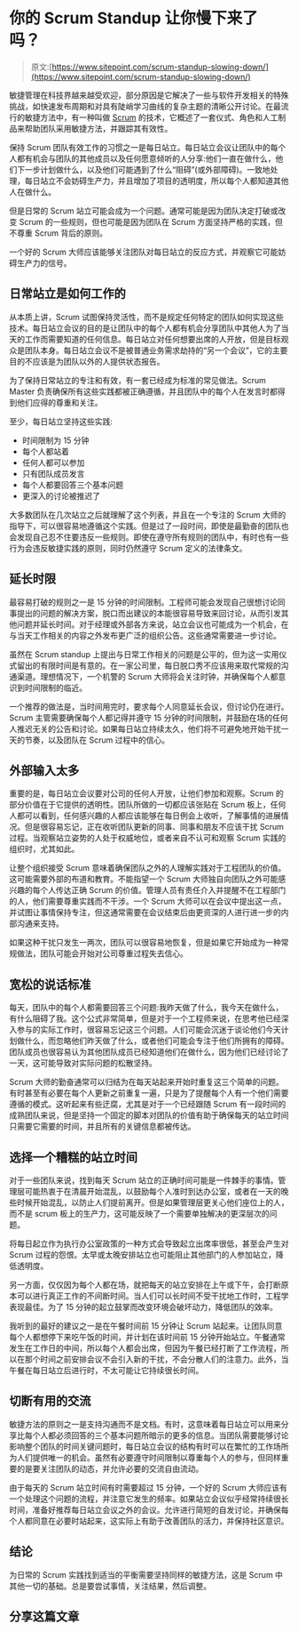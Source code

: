 # 你的 Scrum Standup 让你慢下来了吗？

> 原文:[https://www.sitepoint.com/scrum-standup-slowing-down/](https://www.sitepoint.com/scrum-standup-slowing-down/)

敏捷管理在科技界越来越受欢迎，部分原因是它解决了一些与软件开发相关的特殊挑战，如快速发布周期和对具有陡峭学习曲线的复杂主题的清晰公开讨论。在最流行的敏捷方法中，有一种叫做 [Scrum](http://en.wikipedia.org/wiki/Scrum_(software_development)) 的技术，它概述了一套仪式、角色和人工制品来帮助团队采用敏捷方法，并跟踪其有效性。

保持 Scrum 团队有效工作的习惯之一是每日站立。每日站立会议让团队中的每个人都有机会与团队的其他成员以及任何愿意倾听的人分享:他们一直在做什么，他们下一步计划做什么，以及他们可能遇到了什么“阻碍”(或外部障碍)。一致地处理，每日站立不会妨碍生产力，并且增加了项目的透明度，所以每个人都知道其他人在做什么。

但是日常的 Scrum 站立可能会成为一个问题。通常可能是因为团队决定打破或改变 Scrum 的一些规则，但也可能是因为团队在 Scrum 方面坚持严格的实践，但不尊重 Scrum 背后的原则。

一个好的 Scrum 大师应该能够关注团队对每日站立的反应方式，并观察它可能妨碍生产力的信号。

## 日常站立是如何工作的

从本质上讲，Scrum 试图保持灵活性，而不是规定任何特定的团队如何实现这些技术。每日站立会议的目的是让团队中的每个人都有机会分享团队中其他人为了当天的工作而需要知道的任何信息。每日站立对任何想要出席的人开放，但是目标观众是团队本身。每日站立会议不是被普通业务需求劫持的“另一个会议”，它的主要目的不应该是为团队以外的人提供状态报告。

为了保持日常站立的专注和有效，有一套已经成为标准的常见做法。Scrum Master 负责确保所有这些实践都被正确遵循，并且团队中的每个人在发言时都得到他们应得的尊重和关注。

至少，每日站立坚持这些实践:

*   时间限制为 15 分钟
*   每个人都站着
*   任何人都可以参加
*   只有团队成员发言
*   每个人都要回答三个基本问题
*   更深入的讨论被推迟了

大多数团队在几次站立之后就理解了这个列表，并且在一个专注的 Scrum 大师的指导下，可以很容易地遵循这个实践。但是过了一段时间，即使是最勤奋的团队也会发现自己忍不住要违反一些规则。即使在遵守所有规则的团队中，有时也有一些行为会违反敏捷实践的原则，同时仍然遵守 Scrum 定义的法律条文。

## 延长时限

最容易打破的规则之一是 15 分钟的时间限制。工程师可能会发现自己很想讨论同事提出的问题的解决方案，脱口而出建议的本能很容易导致来回讨论，从而引发其他问题并延长时间。对于经理或外部各方来说，站立会议也可能成为一个机会，在与当天工作相关的内容之外发布更广泛的组织公告。这些通常需要进一步讨论。

虽然在 Scrum standup 上提出与日常工作相关的问题是公平的，但为这一实用仪式留出的有限时间是有意的。在一家公司里，每日脱口秀不应该用来取代常规的沟通渠道。理想情况下，一个机警的 Scrum 大师将会关注时钟，并确保每个人都意识到时间限制的临近。

一个推荐的做法是，当时间用完时，要求每个人同意延长会议，但讨论仍在进行。Scrum 主管需要确保每个人都记得并遵守 15 分钟的时间限制，并鼓励在场的任何人推迟无关的公告和讨论。如果每日站立持续太久，他们将不可避免地开始干扰一天的节奏，以及团队在 Scrum 过程中的信心。

## 外部输入太多

重要的是，每日站立会议要对公司的任何人开放，让他们参加和观察。Scrum 的部分价值在于它提供的透明性。团队所做的一切都应该张贴在 Scrum 板上，任何人都可以看到，任何感兴趣的人都应该能够在每日例会上收听，了解事情的进展情况。但是很容易忘记，正在收听团队更新的同事、同事和朋友不应该干扰 Scrum 过程。当观察站立姿势的人处于权威地位，或者来自不认可和观察 Scrum 实践的组织时，尤其如此。

让整个组织接受 Scrum 意味着确保团队之外的人理解实践对于工程团队的价值。这可能需要外部的布道和教育。不能指望一个 Scrum 大师独自向团队之外可能感兴趣的每个人传达正确 Scrum 的价值。管理人员有责任介入并提醒不在工程部门的人，他们需要尊重实践而不干涉。一个 Scrum 大师可以在会议中提出这一点，并试图让事情保持专注，但这通常需要在会议结束后由更资深的人进行进一步的内部沟通来支持。

如果这种干扰只发生一两次，团队可以很容易地恢复，但是如果它开始成为一种常规做法，团队可能会开始对公司尊重过程失去信心。

## 宽松的说话标准

每天，团队中的每个人都需要回答三个问题:我昨天做了什么，我今天在做什么，有什么阻碍了我。这个公式非常简单，但是对于一个工程师来说，在思考他已经深入参与的实际工作时，很容易忘记这三个问题。人们可能会沉迷于谈论他们今天计划做什么，而忽略他们昨天做了什么，或者他们可能会专注于他们所拥有的障碍。团队成员也很容易认为其他团队成员已经知道他们在做什么，因为他们已经讨论了一天，这可能导致对实际问题的松散坚持。

Scrum 大师的勤奋通常可以归结为在每天站起来开始时重复这三个简单的问题。有时甚至有必要在每个人更新之前重复一遍，只是为了提醒每个人有一个他们需要遵循的模式。这听起来有些迂腐，尤其是对于一个已经跟随 Scrum 有一段时间的成熟团队来说，但是坚持一个固定的脚本对团队的价值有助于确保每天的站立时间只需要它需要的时间，并且所有的关键信息都被传达。

## 选择一个糟糕的站立时间

对于一些团队来说，找到每天 Scrum 站立的正确时间可能是一件棘手的事情。管理层可能热衷于在清晨开始混乱，以鼓励每个人准时到达办公室，或者在一天的晚些时候开始混乱，以防止人们提前离开。但是如果管理层更关心他们座位上的人，而不是 scrum 板上的生产力，这可能反映了一个需要单独解决的更深层次的问题。

将每日起立作为执行办公室政策的一种方式会导致起立出席率很低，甚至会产生对 Scrum 过程的怨恨。太早或太晚安排站立也可能阻止其他部门的人参加站立，降低透明度。

另一方面，仅仅因为每个人都在场，就把每天的站立安排在上午或下午，会打断原本可以进行真正工作的不间断时间。当人们可以长时间不受干扰地工作时，工程学表现最佳。为了 15 分钟的起立鼓掌而改变环境会破坏动力，降低团队的效率。

我听到的最好的建议之一是在午餐时间前 15 分钟让 Scrum 站起来。让团队同意每个人都想停下来吃午饭的时间，并计划在该时间前 15 分钟开始站立。午餐通常发生在工作日的中间，所以每个人都会出席，但因为午餐已经打断了工作流程，所以在那个时间之前安排会议不会引入新的干扰，不会分散人们的注意力。此外，当午餐在每日站立后进行时，不太可能让它持续很长时间。

## 切断有用的交流

敏捷方法的原则之一是支持沟通而不是文档。有时，这意味着每日站立可以用来分享比每个人都必须回答的三个基本问题所暗示的更多的信息。当团队需要能够讨论影响整个团队的时间关键问题时，每日站立会议的结构有时可以在繁忙的工作场所为人们提供唯一的机会。虽然有必要遵守时间限制以尊重每个人的参与，但同样重要的是要关注团队的动态，并允许必要的交流自由流动。

由于每天的 Scrum 站立时间有时需要超过 15 分钟，一个好的 Scrum 大师应该有一个处理这个问题的流程，并注意它发生的频率。如果站立会议似乎经常持续很长时间，准备好推荐每日站立会议之外的会议。允许进行简短的自发讨论，并确保每个人都同意在必要时站起来，这实际上有助于改善团队的活力，并保持社区意识。

## 结论

为日常的 Scrum 实践找到适当的平衡需要坚持同样的敏捷方法，这是 Scrum 中其他一切的基础。总是要尝试事情，关注结果，然后调整。

## 分享这篇文章
